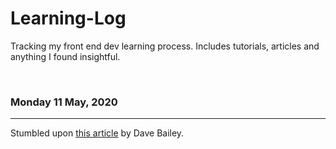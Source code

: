 # Learning-Log
Tracking my front end dev learning process. Includes tutorials, articles and anything I found insightful. 


<br>
<h3>Monday 11 May, 2020</h3>
<hr/>
Stumbled upon <a href="https://medium.com/@davesuperman/how-to-learn-front-end-web-development-for-free-in-5-days-25aa6021aa3b" target="_blank">this article</a> by Dave Bailey.

